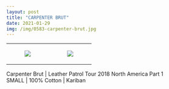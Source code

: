 ```yaml
---
layout: post
title: "CARPENTER BRUT"
date: 2021-01-29
img: /img/0583-carpenter-brut.jpg
---
```




<table style="width:100%;"><tr><td style="vertical-align:top;">
      <figure class="tmblr-full" data-orig-height="2048" data-orig-width="1365" data-orig-src="https://concertshirts.netlify.app/shirts/0583/0583-01.jpg"><img src="https://64.media.tumblr.com/b1615f63ccb0817813a2d535224f232c/f8b9772bc68fa0a8-90/s540x810/b1bf9dde08d357c3ca4545a0234bbb732946db78.jpg" data-orig-height="2048" data-orig-width="1365" data-orig-src="https://concertshirts.netlify.app/shirts/0583/0583-01.jpg"/></figure></td>
    <td style="vertical-align:top;">
      <figure class="tmblr-full" data-orig-height="2048" data-orig-width="1365" data-orig-src="https://concertshirts.netlify.app/shirts/0583/0583-02.jpg"><img src="https://64.media.tumblr.com/1e68ba4d83d8001e25cd1f5124ff112f/f8b9772bc68fa0a8-e7/s540x810/9314674639cbeb6d7c509fa18be99b6d4f7291f4.jpg" data-orig-height="2048" data-orig-width="1365" data-orig-src="https://concertshirts.netlify.app/shirts/0583/0583-02.jpg"/></figure></td>
  </tr></table><p>
  Carpenter Brut | Leather Patrol Tour 2018 North America Part 1<br/>SMALL | 100% Cotton | Kariban
</p>
